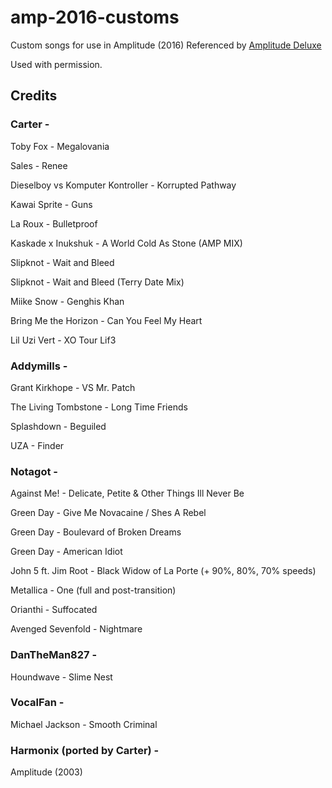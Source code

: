 # amp-2016-customs

Custom songs for use in Amplitude (2016) Referenced by [Amplitude Deluxe](https://github.com/hmxmilohax/Amplitude-2016-Deluxe)

Used with permission.

## Credits

### Carter -

Toby Fox - Megalovania

Sales - Renee

Dieselboy vs Komputer Kontroller - Korrupted Pathway

Kawai Sprite - Guns

La Roux - Bulletproof

Kaskade x Inukshuk - A World Cold As Stone (AMP MIX)

Slipknot - Wait and Bleed

Slipknot - Wait and Bleed (Terry Date Mix)

Miike Snow - Genghis Khan

Bring Me the Horizon - Can You Feel My Heart

Lil Uzi Vert - XO Tour Lif3

### Addymills -

Grant Kirkhope - VS Mr. Patch

The Living Tombstone - Long Time Friends

Splashdown - Beguiled

UZA - Finder

### Notagot -

Against Me! - Delicate, Petite & Other Things Ill Never Be

Green Day - Give Me Novacaine / Shes A Rebel

Green Day - Boulevard of Broken Dreams

Green Day - American Idiot

John 5 ft. Jim Root - Black Widow of La Porte (+ 90%, 80%, 70% speeds)

Metallica - One (full and post-transition)

Orianthi - Suffocated

Avenged Sevenfold - Nightmare

### DanTheMan827 -

Houndwave - Slime Nest

### VocalFan -

Michael Jackson - Smooth Criminal

### Harmonix (ported by Carter) - 

Amplitude (2003)
